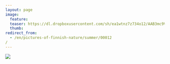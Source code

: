 ```yaml
---
layout: page
image:
  feature:
  teaser: https://dl.dropboxusercontent.com/sh/ea1wtnz7z734o12/AAB3mc9VuhRGA-Eziy8oE9JWa/luontokuvat/kes%C3%A4/2/IMG_20150829_143927-245px.jpg
  thumb:
redirect_from:
  - /en/pictures-of-finnish-nature/summer/00012/
---
```


[![](https://dl.dropboxusercontent.com/sh/ea1wtnz7z734o12/AACcatZK3F8H6z94GytsikTMa/luontokuvat/kes%C3%A4/2/IMG_20150829_143927-800px.jpg)](https://dl.dropboxusercontent.com/sh/ea1wtnz7z734o12/AACknluocb5RYTyO1z6Qa4-6a/luontokuvat/kes%C3%A4/2/IMG_20150829_143927.jpg)
